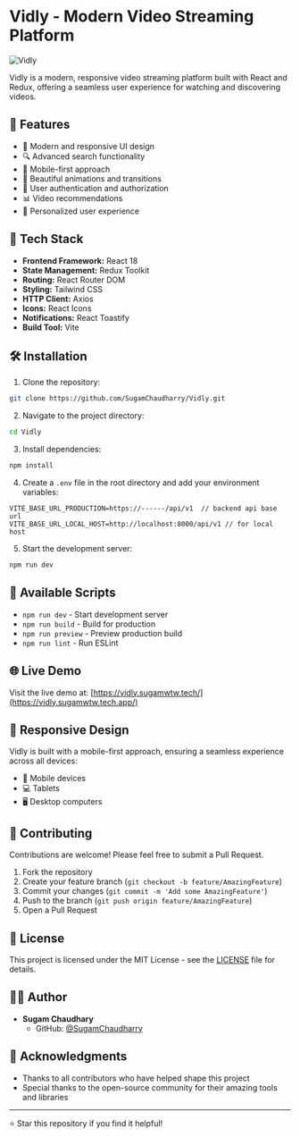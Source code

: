 # Vidly - Modern Video Streaming Platform

![Vidly](https://vidly.sugamwtw.tech/)

Vidly is a modern, responsive video streaming platform built with React and Redux, offering a seamless user experience for watching and discovering videos.

## 🌟 Features

- 🎥 Modern and responsive UI design
- 🔍 Advanced search functionality
- 📱 Mobile-first approach
- 🎨 Beautiful animations and transitions
- 🔐 User authentication and authorization
- 📊 Video recommendations
- 🎯 Personalized user experience

## 🚀 Tech Stack

- **Frontend Framework:** React 18
- **State Management:** Redux Toolkit
- **Routing:** React Router DOM
- **Styling:** Tailwind CSS
- **HTTP Client:** Axios
- **Icons:** React Icons
- **Notifications:** React Toastify
- **Build Tool:** Vite

## 🛠️ Installation

1. Clone the repository:
```bash
git clone https://github.com/SugamChaudharry/Vidly.git
```

2. Navigate to the project directory:
```bash
cd Vidly
```

3. Install dependencies:
```bash
npm install
```

4. Create a `.env` file in the root directory and add your environment variables:
```env
VITE_BASE_URL_PRODUCTION=https://------/api/v1  // backend api base url
VITE_BASE_URL_LOCAL_HOST=http://localhost:8000/api/v1 // for local host
```

5. Start the development server:
```bash
npm run dev
```

## 📝 Available Scripts

- `npm run dev` - Start development server
- `npm run build` - Build for production
- `npm run preview` - Preview production build
- `npm run lint` - Run ESLint

## 🌐 Live Demo

Visit the live demo at: [https://vidly.sugamwtw.tech/](https://vidly.sugamwtw.tech.app/)

## 📱 Responsive Design

Vidly is built with a mobile-first approach, ensuring a seamless experience across all devices:
- 📱 Mobile devices
- 💻 Tablets
- 🖥️ Desktop computers

## 🤝 Contributing

Contributions are welcome! Please feel free to submit a Pull Request.

1. Fork the repository
2. Create your feature branch (`git checkout -b feature/AmazingFeature`)
3. Commit your changes (`git commit -m 'Add some AmazingFeature'`)
4. Push to the branch (`git push origin feature/AmazingFeature`)
5. Open a Pull Request

## 📄 License

This project is licensed under the MIT License - see the [LICENSE](LICENSE) file for details.

## 👨‍💻 Author

- **Sugam Chaudhary**
  - GitHub: [@SugamChaudharry](https://github.com/SugamChaudharry)

## 🙏 Acknowledgments

- Thanks to all contributors who have helped shape this project
- Special thanks to the open-source community for their amazing tools and libraries

---

⭐ Star this repository if you find it helpful!
